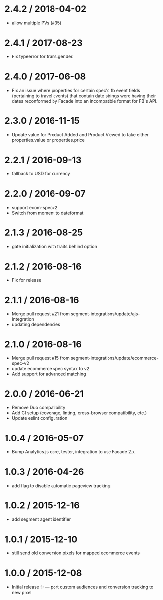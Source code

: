 
2.4.2 / 2018-04-02
==================

  * allow multiple PVs (#35)

2.4.1 / 2017-08-23
==================

  * Fix typeerror for traits.gender.

2.4.0 / 2017-06-08
==================

  * Fix an issue where properties for certain spec'd fb event fields (pertaining to travel events) that contain date strings were having their dates reconformed by Facade into an incompatible format for FB's API.

2.3.0 / 2016-11-15
==================

  * Update value for Product Added and Product Viewed to take either properties.value or properties.price

2.2.1 / 2016-09-13
==================

  * fallback to USD for currency

2.2.0 / 2016-09-07
==================

  * support ecom-specv2
  * Switch from moment to dateformat

2.1.3 / 2016-08-25
==================

  * gate initialization with traits behind option

2.1.2 / 2016-08-16
==================

 * Fix for release

2.1.1 / 2016-08-16
==================

  * Merge pull request #21 from segment-integrations/update/ajs-integration
  * updating dependencies

2.1.0 / 2016-08-16
==================

  * Merge pull request #15 from segment-integrations/update/ecommerce-spec-v2
  * update ecommerce spec syntax to v2
  * Add support for advanced matching

2.0.0 / 2016-06-21
==================

  * Remove Duo compatibility
  * Add CI setup (coverage, linting, cross-browser compatibility, etc.)
  * Update eslint configuration

1.0.4 / 2016-05-07
==================

  * Bump Analytics.js core, tester, integration to use Facade 2.x

1.0.3 / 2016-04-26
==================

  * add flag to disable automatic pageview tracking

1.0.2 / 2015-12-16
==================

  * add segment agent identifier

1.0.1 / 2015-12-10
==================

  * still send old conversion pixels for mapped ecommerce events

1.0.0 / 2015-12-08
==================

  * Initial release :sparkles: — port custom audiences and conversion tracking to new pixel
